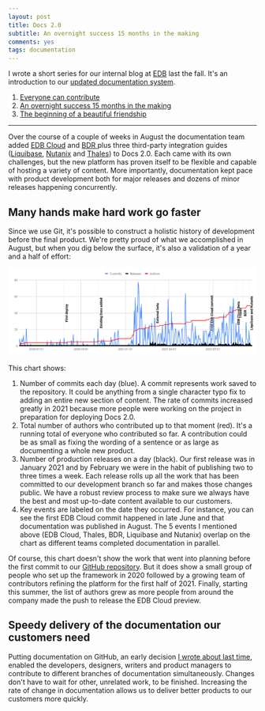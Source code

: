 ```yaml
---
layout: post
title: Docs 2.0
subtitle: An overnight success 15 months in the making
comments: yes
tags: documentation
---
```


I wrote a short series for our internal blog at
[EDB](https://www.enterprisedb.com/company/about) last the fall. It's
an introduction to our [updated documentation
system](https://www.enterprisedb.com/docs/). 

1. [Everyone can contribute](/2022/04/04/docs2_contribution.html)
2. [An overnight success 15 months in the making](/2022/04/05/docs2_success.html)
3. [The beginning of a beautiful friendship](/2022/04/06/docs2_edb_cloud.html)

---


Over the course of a couple of weeks in August the documentation team
added [EDB Cloud](https://www.enterprisedb.com/docs/edbcloud/latest/)
and [BDR ](https://www.enterprisedb.com/docs/bdr/latest/) plus three
third-party integration guides
([Liquibase](https://www.enterprisedb.com/docs/partner_docs/LiquibaseGuide/),
[Nutanix](https://www.enterprisedb.com/docs/partner_docs/NutanixGuide/)
and
[Thales](https://www.enterprisedb.com/docs/partner_docs/ThalesGuide/))
to Docs 2.0.  Each came with its own challenges, but the new platform
has proven itself to be flexible and capable of hosting a variety of
content. More importantly, documentation kept pace with product
development both for major releases and dozens of minor releases
happening concurrently.


## Many hands make hard work go faster

Since we use Git, it's possible to construct a holistic history of
development before the final product. We're pretty proud of what we
accomplished in August, but when you dig below the surface, it's also
a validation of a year and a half of effort:

![Docs 2.0 repository history](/images/docs2_timeline.png)

This chart shows:

1. Number of commits each day (blue). A commit represents work saved
   to the repository. It could be anything from a single character
   typo fix to adding an entire new section of content. The rate of
   commits increased greatly in 2021 because more people were working
   on the project in preparation for deploying Docs 2.0.
2. Total number of authors who contributed up to that moment
   (red). It's a running total of everyone who contributed so far. A
   contribution could be as small as fixing the wording of a sentence
   or as large as documenting a whole new product.
3. Number of production releases on a day (black). Our first release
   was in January 2021 and by February we were in the habit of
   publishing two to three times a week. Each release rolls up all the
   work that has been committed to our development branch so far and
   makes those changes public. We have a robust review process to make
   sure we always have the best and most up-to-date content available
   to our customers.
4. Key events are labeled on the date they occurred. For instance, you
   can see the first EDB Cloud commit happened in late June and that
   documentation was published in August. The 5 events I mentioned
   above (EDB Cloud, Thales, BDR, Liquibase and Nutanix) overlap on
   the chart as different teams completed documentation in parallel.

Of course, this chart doesn't show the work that went into planning
before the first commit to our [GitHub
repository](https://github.com/EnterpriseDB/docs). But it does show a
small group of people who set up the framework in 2020 followed by a
growing team of contributors refining the platform for the first half
of 2021. Finally, starting this summer, the list of authors grew as
more people from around the company made the push to release the EDB
Cloud preview.


## Speedy delivery of the documentation our customers need

Putting documentation on GitHub, an early decision [I wrote about last
time](/2022/04/04/docs2_contribution.html),
enabled the developers, designers, writers and product managers to
contribute to different branches of documentation
simultaneously. Changes don't have to wait for other, unrelated work,
to be finished. Increasing the rate of change in documentation allows
us to deliver better products to our customers more quickly.

